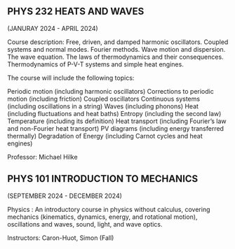 ## PHYS 232 HEATS AND WAVES

(JANURAY 2024 - APRIL 2024)


Course description: Free, driven, and damped harmonic oscillators. Coupled systems and normal modes. Fourier methods. Wave motion and dispersion. The wave equation. The laws of thermodynamics and their consequences. Thermodynamics of P-V-T systems and simple heat engines.

The course will include the following topics:

Periodic motion (including harmonic oscillators)
Corrections to periodic motion (including friction)
Coupled oscillators
Continuous systems (including oscillations in a string)
Waves (including phonons)
Heat (including fluctuations and heat baths)
Entropy (including the second law)
Temperature (including its definition)
Heat transport (including Fourier’s law and non-Fourier heat transport)
PV diagrams (including energy transferred thermally)
Degradation of Energy (including Carnot cycles and heat engines)

Professor: Michael Hilke





## PHYS 101 INTRODUCTION TO MECHANICS 

(SEPTEMBER 2024 - DECEMBER 2024)

Physics : An introductory course in physics without calculus, covering mechanics (kinematics, dynamics, energy, and rotational motion), oscillations and waves, sound, light, and wave optics.

Instructors: Caron-Huot, Simon (Fall)


